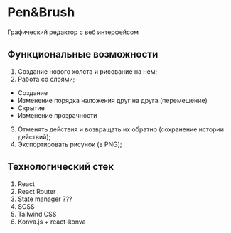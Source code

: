 # Pen&Brush

Графический редактор с веб интерфейсом

## Функциональные возможности

1. Создание нового холста и рисование на нем;
2. Работа со слоями;

- Создание
- Изменение порядка наложения друг на друга (перемещение)
- Скрытие
- Изменение прозрачности

3. Отменять действия и возвращать их обратно (сохранение истории действий);
4. Экспортировать рисунок (в PNG);

## Технологический стек

1. React
2. React Router
3. State manager ???
4. SCSS
5. Tailwind CSS
6. Konva.js + react-konva
